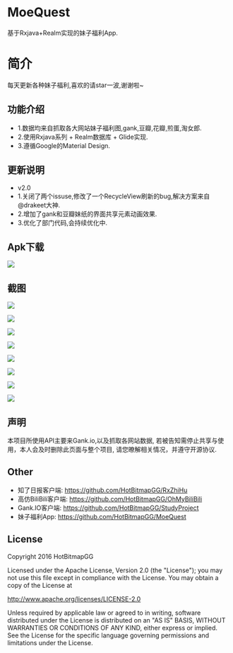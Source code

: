 # MoeQuest
基于Rxjava+Realm实现的妹子福利App.

# 简介
每天更新各种妹子福利,喜欢的请star一波,谢谢啦~

## 功能介绍
* 1.数据均来自抓取各大网站妹子福利图,gank,豆瓣,花瓣,煎蛋,淘女郎.
* 2.使用Rxjava系列 + Realm数据库 + Glide实现.
* 3.遵循Google的Material Design.

## 更新说明

  * v2.0
  * 1.关闭了两个issuse,修改了一个RecycleView刷新的bug,解决方案来自@drakeet大神.
  * 2.增加了gank和豆瓣妹纸的界面共享元素动画效果.
  * 3.优化了部门代码,会持续优化中.

## Apk下载
![](https://github.com/HotBitmapGG/MoeQuest/blob/master/meizi_pic/qecode_moequest.png?raw=true)

## 截图

![](https://github.com/HotBitmapGG/MoeQuest/blob/master/meizi_pic/01.jpg?raw=true)

![](https://github.com/HotBitmapGG/MoeQuest/blob/master/meizi_pic/02.jpg?raw=true)

![](https://github.com/HotBitmapGG/MoeQuest/blob/master/meizi_pic/03.jpg?raw=true)

![](https://github.com/HotBitmapGG/MoeQuest/blob/master/meizi_pic/04.jpg?raw=true)

![](https://github.com/HotBitmapGG/MoeQuest/blob/master/meizi_pic/05.jpg?raw=true)

![](https://github.com/HotBitmapGG/MoeQuest/blob/master/meizi_pic/06.jpg?raw=true)

![](https://github.com/HotBitmapGG/MoeQuest/blob/master/meizi_pic/07.jpg?raw=true)

![](https://github.com/HotBitmapGG/MoeQuest/blob/master/meizi_pic/08.jpg?raw=true)


## 声明

本项目所使用API主要来Gank.io,以及抓取各网站数据,
若被告知需停止共享与使用，本人会及时删除此页面与整个项目,
请您暸解相关情况，并遵守开源协议.

## Other

* 知了日报客户端: https://github.com/HotBitmapGG/RxZhiHu
* 高仿BiliBili客户端: https://github.com/HotBitmapGG/OhMyBiliBili
* Gank.IO客户端: https://github.com/HotBitmapGG/StudyProject
* 妹子福利App: https://github.com/HotBitmapGG/MoeQuest

## License

 Copyright 2016 HotBitmapGG

 Licensed under the Apache License, Version 2.0 (the "License"); you may not use this file except in compliance with the License. You may obtain a copy of the License at

 http://www.apache.org/licenses/LICENSE-2.0

 Unless required by applicable law or agreed to in writing, software distributed under the License is distributed on an "AS IS" BASIS, WITHOUT WARRANTIES OR CONDITIONS OF ANY KIND, either express or implied. See the License for the specific language governing permissions and limitations under the License.





